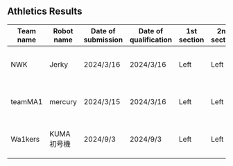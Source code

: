 ## Athletics Results

|  Team name       | Robot name     | Date of submission | Date of qualification | 1st section | 2nd section | 3rd section | Simulation time   | Realtime-factor| Comment                   | Materials |
| ----             | ----           | ----               | ----                  | ----        | ----        | ----        | ----              | ----           | ----                      | ----      |
|  NWK             | Jerky          | 2024/3/16          | 2024/3/16             | Left        | Left        | Left        | 122.9             |                |                           | [log](https://drive.google.com/file/d/1CPlokZKg5kAbURFEfL-FvQHnyF-zn71E/view?usp=sharing)  [video1](https://drive.google.com/file/d/1VdX1mDcIEjh04R9q-hL7NZtFcj4B-ZKE/view?usp=sharing) [video2](https://drive.google.com/file/d/1YRW0p71t1yxvCIAi8A1dTK4Bvb3kn6-g/view?usp=sharing) [slides](https://drive.google.com/file/d/1zC4AV5zjnp60wNVsX6xBBQesJ-GiWb3f/view?usp=sharing) |
|  teamMA1         | mercury        | 2024/3/15          | 2024/3/16             | Left        | Left        |             |                   |                |                           | [log](https://drive.google.com/file/d/1EeMtqah2RzF3SYr26PReBkTWVOB_8C5f/view?usp=sharing)  [video1](https://drive.google.com/file/d/11Br1Bi4E9smMGVBSA_E-YhGB_Aa3y0SU/view?usp=sharing) [video2](https://drive.google.com/file/d/1ZVCjvGZvwK3IxEJ3JaYNS87sy57YQJ13/view?usp=sharing) [slides](https://drive.google.com/file/d/1p1SQnRR7nU34aBOaBq-ct-7w9_AwCZyv/view?usp=sharing) |
|  Wa1kers         | KUMA初号機     | 2024/9/3           | 2024/9/3              | Left        | Left        | Left        | 92.0              |                |                           | [log]()  [video1](https://drive.google.com/file/d/1zE08fBG-Isnl3mCTxaXTACOTqpJ72I3U/view?usp=sharing) [video2](https://drive.google.com/file/d/1BcMbgCTT6lmzDJ0zseCRXMtk6B4Wlmp0/view?usp=sharing) [slides](https://drive.google.com/file/d/1IwMZgTclOneTkxYBp5KRS1HgL1RiT26p/view?usp=sharing) |
